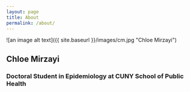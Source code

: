 ```yaml
---
layout: page
title: About
permalink: /about/
---
```

![an image alt text]({{ site.baseurl }}/images/cm.jpg "Chloe Mirzayi")
## Chloe Mirzayi
### Doctoral Student in Epidemiology at CUNY School of Public Health
